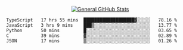 <p align="center">
  <a href="https://github.com/AndyDevv">
    <img src="https://github-readme-stats.vercel.app/api?username=AndyDevv&custom_title=General%20GitHub%20Stats&theme=aura_dark" alt="General GitHub Stats">
  </a>
</p>

<!--START_SECTION:waka-->
```text
TypeScript   17 hrs 55 mins  ███████████████████▓░░░░░   78.16 % 
JavaScript   3 hrs 9 mins    ███▒░░░░░░░░░░░░░░░░░░░░░   13.77 % 
Python       50 mins         █░░░░░░░░░░░░░░░░░░░░░░░░   03.65 % 
C            39 mins         ▓░░░░░░░░░░░░░░░░░░░░░░░░   02.89 % 
JSON         17 mins         ▒░░░░░░░░░░░░░░░░░░░░░░░░   01.26 % 
```
<!--END_SECTION:waka-->
